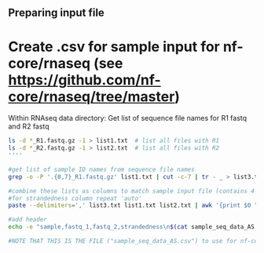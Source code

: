 ## Preparing input file 
# Create .csv for sample input for nf-core/rnaseq (see https://github.com/nf-core/rnaseq/tree/master)

Within RNAseq data directory: Get list of sequence file names for R1 fastq and R2 fastq 
```bash
ls -d *_R1.fastq.gz -1 > list1.txt  # list all files with R1
ls -d *_R2.fastq.gz -1 > list2.txt  # list all files with R2
''''

#get list of sample ID names from sequence file names
grep -o -P '.{0,7}_R1.fastq.gz' list1.txt | cut -c-7 | tr - _ > list3.txt

#combine these lists as columns to match sample input file (contains 4 columns: sample,fastq_1,fastq_2,strandedness) 
#for strandedness column repeat 'auto'
paste --delimiters=',' list3.txt list1.txt list2.txt | awk '{print $0 ",auto"}' > sample_seq_data_AS.csv

#add header
echo -e "sample,fastq_1,fastq_2,strandedness\n$(cat sample_seq_data_AS.csv)" > sample_seq_data_AS.csv

#NOTE THAT THIS IS THE FILE ("sample_seq_data_AS.csv") to use for nf-core/rnaseq
